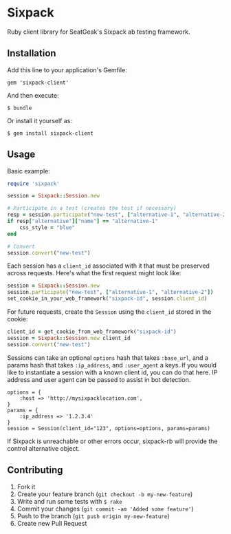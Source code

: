 # Sixpack

Ruby client library for SeatGeak's Sixpack ab testing framework.

## Installation

Add this line to your application's Gemfile:

    gem 'sixpack-client'

And then execute:

    $ bundle

Or install it yourself as:

    $ gem install sixpack-client

## Usage

Basic example:

```ruby
require 'sixpack'

session = Sixpack::Session.new

# Participate in a test (creates the test if necessary)
resp = session.participate("new-test", ["alternative-1", "alternative-2"])
if resp["alternative"]["name"] == "alternative-1"
    css_style = "blue"
end

# Convert
session.convert("new-test")
```

Each session has a `client_id` associated with it that must be preserved across requests. Here's what the first request might look like:

```ruby
session = Sixpack::Session.new
session.participate("new-test", ["alternative-1", "alternative-2"])
set_cookie_in_your_web_framework("sixpack-id", session.client_id)
```

For future requests, create the `Session` using the `client_id` stored in the cookie:

```ruby
client_id = get_cookie_from_web_framework("sixpack-id")
session = Sixpack::Session.new client_id
session.convert("new-test")
```

Sessions can take an optional `options` hash that takes `:base_url`, and a params hash that takes `:ip_address`, and `:user_agent` a keys. If you would like to instantiate a session with a known client id, you can do that here. IP address and user agent can be passed to assist in bot detection.

    options = {
        :host => 'http://mysixpacklocation.com',
    }
    params = {
        :ip_address => '1.2.3.4'
    }
    session = Session(client_id="123", options=options, params=params)

If Sixpack is unreachable or other errors occur, sixpack-rb will provide the control alternative object.


## Contributing

1. Fork it
2. Create your feature branch (`git checkout -b my-new-feature`)
3. Write and run some tests with `$ rake`
4. Commit your changes (`git commit -am 'Added some feature'`)
5. Push to the branch (`git push origin my-new-feature`)
6. Create new Pull Request
